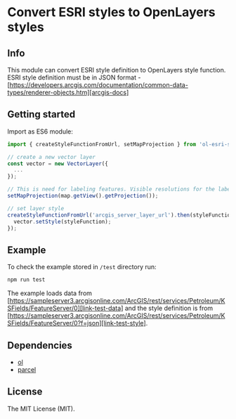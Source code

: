 # Convert ESRI styles to OpenLayers styles

## Info

This module can convert ESRI style definition to OpenLayers style function. ESRI style definition must be in JSON format - [https://developers.arcgis.com/documentation/common-data-types/renderer-objects.htm][arcgis-docs]

## Getting started

Import as ES6 module:

```javascript
import { createStyleFunctionFromUrl, setMapProjection } from 'ol-esri-style';

// create a new vector layer
const vector = new VectorLayer({
  ...
});

// This is need for labeling features. Visible resolutions for the labels are calculated using map projection units.
setMapProjection(map.getView().getProjection());

// set layer style
createStyleFunctionFromUrl('arcgis_server_layer_url').then(styleFunction => {
  vector.setStyle(styleFunction);
});
```

## Example

To check the example stored in `/test` directory run:

```bash
npm run test
```

The example loads data from [https://sampleserver3.arcgisonline.com/ArcGIS/rest/services/Petroleum/KSFields/FeatureServer/0][link-test-data] and the style definition is from [https://sampleserver3.arcgisonline.com/ArcGIS/rest/services/Petroleum/KSFields/FeatureServer/0?f=json][link-test-style].

## Dependencies

- [ol][link-npm-ol]
- [parcel][parcel-url]

## License

The MIT License (MIT).

[link-npm-ol]: https://www.npmjs.com/package/ol
[parcel-url]: https://parceljs.org
[arcgis-docs]: https://developers.arcgis.com/documentation/common-data-types/renderer-objects.htm
[link-test-style]: https://sampleserver3.arcgisonline.com/ArcGIS/rest/services/Petroleum/KSFields/FeatureServer/0?f=json
[link-test-data]: https://sampleserver3.arcgisonline.com/ArcGIS/rest/services/Petroleum/KSFields/FeatureServer/0
